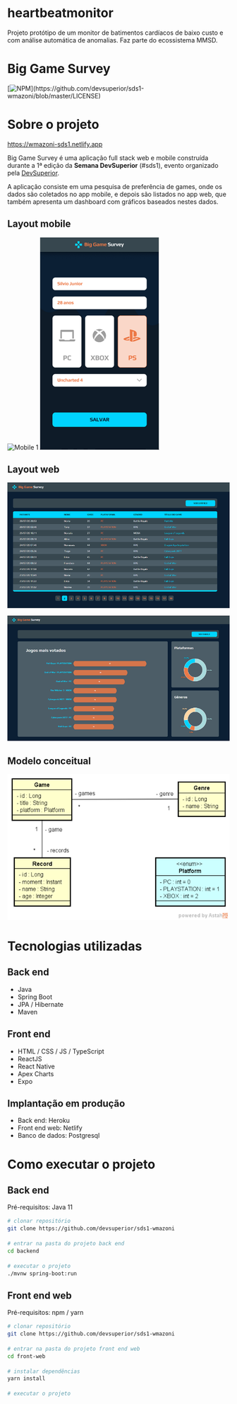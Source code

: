 # heartbeatmonitor
Projeto protótipo de um monitor de batimentos cardíacos de baixo custo e com análise automática de anomalias. Faz parte do ecossistema MMSD.

# Big Game Survey 
[![NPM]([https://img.shields.io/npm/l/react](https://media.licdn.com/dms/image/D4D22AQGehrNNwUVdSQ/feedshare-shrink_800/0/1696186772538?e=1699488000&v=beta&t=wUNObZTiSIKxqWvLHOH7I_6CvNPqhBc-KLkonxhT1Oc)](https://media.licdn.com/dms/image/D4D22AQGehrNNwUVdSQ/feedshare-shrink_800/0/1696186772538?e=1699488000&v=beta&t=wUNObZTiSIKxqWvLHOH7I_6CvNPqhBc-KLkonxhT1Oc))](https://github.com/devsuperior/sds1-wmazoni/blob/master/LICENSE) 

# Sobre o projeto

https://wmazoni-sds1.netlify.app

Big Game Survey é uma aplicação full stack web e mobile construída durante a 1ª edição da **Semana DevSuperior** (#sds1), evento organizado pela [DevSuperior](https://devsuperior.com "Site da DevSuperior").

A aplicação consiste em uma pesquisa de preferência de games, onde os dados são coletados no app mobile, e depois são listados no app web, que também apresenta um dashboard com gráficos baseados nestes dados.

## Layout mobile
![Mobile 1](https://lh3.googleusercontent.com/pw/ADCreHfsz6NmAE_V79lEFHSSMoyOq71m2EbPIrDJXexpQWduaMFotcVF0yCeqcB1wuKEmbvNMgLmGJQX-WK6HZtbOOlXxB5ynYz7adB83BwUHD6gKAPl6ARfitaNE0R-KW-HqewCvTcG4cqSoe4MrEMDjvZ4=w842-h632-s-no?authuser=0) ![Mobile 2](https://github.com/acenelio/assets/raw/main/sds1/mobile2.png)

## Layout web
![Web 1](https://github.com/acenelio/assets/raw/main/sds1/web1.png)

![Web 2](https://github.com/acenelio/assets/raw/main/sds1/web2.png)

## Modelo conceitual
![Modelo Conceitual](https://github.com/acenelio/assets/raw/main/sds1/modelo-conceitual.png)

# Tecnologias utilizadas
## Back end
- Java
- Spring Boot
- JPA / Hibernate
- Maven
## Front end
- HTML / CSS / JS / TypeScript
- ReactJS
- React Native
- Apex Charts
- Expo
## Implantação em produção
- Back end: Heroku
- Front end web: Netlify
- Banco de dados: Postgresql

# Como executar o projeto

## Back end
Pré-requisitos: Java 11

```bash
# clonar repositório
git clone https://github.com/devsuperior/sds1-wmazoni

# entrar na pasta do projeto back end
cd backend

# executar o projeto
./mvnw spring-boot:run
```

## Front end web
Pré-requisitos: npm / yarn

```bash
# clonar repositório
git clone https://github.com/devsuperior/sds1-wmazoni

# entrar na pasta do projeto front end web
cd front-web

# instalar dependências
yarn install

# executar o projeto
